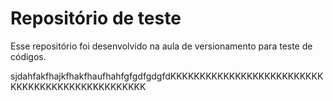 # Repositório de teste

Esse repositório foi desenvolvido na aula de versionamento para teste de códigos.

sjdahfakfhajkfhakfhaufhahfgfgdfgdgfdKKKKKKKKKKKKKKKKKKKKKKKKKKKKKKKKKKKKKKKKKKKKKKKKK
